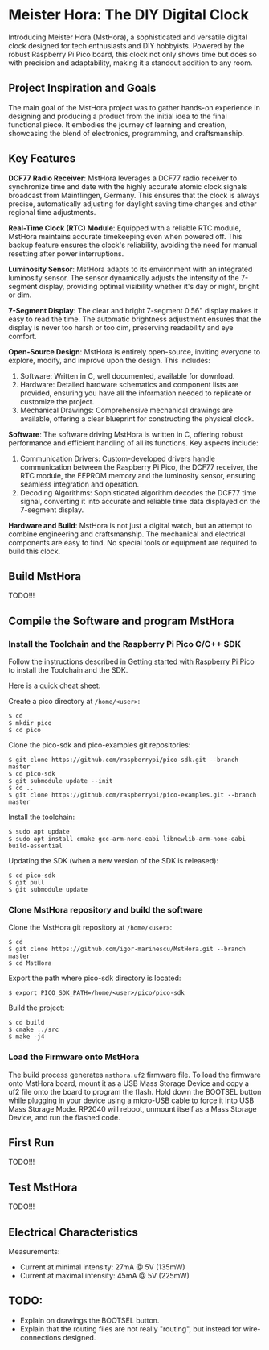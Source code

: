 # Meister Hora: The DIY Digital Clock

Introducing Meister Hora (MstHora), a sophisticated and versatile digital clock designed for tech enthusiasts and DIY hobbyists. Powered by the robust Raspberry Pi Pico board, this clock not only shows time but does so with precision and adaptability, making it a standout addition to any room.

## Project Inspiration and Goals

The main goal of the MstHora project was to gather hands-on experience in designing and producing a product from the initial idea to the final functional piece. It embodies the journey of learning and creation, showcasing the blend of electronics, programming, and craftsmanship.

## Key Features

**DCF77 Radio Receiver**: MstHora leverages a DCF77 radio receiver to synchronize time and date with the highly accurate atomic clock signals broadcast from Mainflingen, Germany. This ensures that the clock is always precise, automatically adjusting for daylight saving time changes and other regional time adjustments.

**Real-Time Clock (RTC) Module**: Equipped with a reliable RTC module, MstHora maintains accurate timekeeping even when powered off. This backup feature ensures the clock's reliability, avoiding the need for manual resetting after power interruptions.

**Luminosity Sensor**: MstHora adapts to its environment with an integrated luminosity sensor. The sensor dynamically adjusts the intensity of the 7-segment display, providing optimal visibility whether it's day or night, bright or dim.

**7-Segment Display**: The clear and bright 7-segment 0.56" display makes it easy to read the time. The automatic brightness adjustment ensures that the display is never too harsh or too dim, preserving readability and eye comfort.

**Open-Source Design**: MstHora is entirely open-source, inviting everyone to explore, modify, and improve upon the design. This includes:

1. Software: Written in C, well documented, available for download.
2. Hardware: Detailed hardware schematics and component lists are provided, ensuring you have all the information needed to replicate or customize the project.
3. Mechanical Drawings: Comprehensive mechanical drawings are available, offering a clear blueprint for constructing the physical clock.

**Software**: The software driving MstHora is written in C, offering robust performance and efficient handling of all its functions. Key aspects include:
1. Communication Drivers: Custom-developed drivers handle communication between the Raspberry Pi Pico, the DCF77 receiver, the RTC module, the EEPROM memory and the luminosity sensor, ensuring seamless integration and operation. 
2. Decoding Algorithms: Sophisticated algorithm decodes the DCF77 time signal, converting it into accurate and reliable time data displayed on the 7-segment display.

**Hardware and Build**: MstHora is not just a digital watch, but an attempt to combine engineering and craftsmanship. The mechanical and electrical components are easy to find. No special tools or equipment are required to build this clock.

## Build MstHora

TODO!!!

## Compile the Software and program MstHora

### Install the Toolchain and the Raspberry Pi Pico C/C++ SDK

Follow the instructions described in [Getting started with Raspberry Pi Pico](https://datasheets.raspberrypi.com/pico/getting-started-with-pico.pdf) to install the Toolchain and the SDK.

Here is a quick cheat sheet:

Create a pico directory at `/home/<user>`:

```
$ cd 
$ mkdir pico
$ cd pico
```

Clone the pico-sdk and pico-examples git repositories:

```
$ git clone https://github.com/raspberrypi/pico-sdk.git --branch master
$ cd pico-sdk
$ git submodule update --init
$ cd ..
$ git clone https://github.com/raspberrypi/pico-examples.git --branch master
```

Install the toolchain:

```
$ sudo apt update
$ sudo apt install cmake gcc-arm-none-eabi libnewlib-arm-none-eabi build-essential
```

Updating the SDK (when a new version of the SDK is released):

```
$ cd pico-sdk
$ git pull
$ git submodule update
```

### Clone MstHora repository and build the software

Clone the MstHora git repository at `/home/<user>`:

```
$ cd 
$ git clone https://github.com/igor-marinescu/MstHora.git --branch master
$ cd MstHora
```

Export the path where pico-sdk directory is located:

```
$ export PICO_SDK_PATH=/home/<user>/pico/pico-sdk
```

Build the project:

```
$ cd build
$ cmake ../src
$ make -j4
```

### Load the Firmware onto MstHora

The build process generates `msthora.uf2` firmware file. To load the firmware onto MstHora board, mount it as a USB Mass Storage Device and copy a uf2 file onto the board to program the flash. Hold down the BOOTSEL button while plugging in your device using a micro-USB cable to force it into USB Mass Storage Mode. RP2040 will reboot, unmount itself as a Mass Storage Device, and run the flashed code.

## First Run

TODO!!!

## Test MstHora

TODO!!!

## Electrical Characteristics

Measurements:
- Current at minimal intensity: 27mA @ 5V (135mW)
- Current at maximal intensity: 45mA @ 5V (225mW)

## TODO:

- Explain on drawings the BOOTSEL button.
- Explain that the routing files are not really "routing", but instead for wire-connections designed.